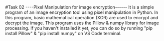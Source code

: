#Task 02
----Pixel Manipulation for image encryption------
It is a simple program of an image encryption tool using pixel manipulation in Python.
In this program, basic mathematical operation (XOR) are used to encrypt and decrypt the image.
This program uses the Pillow & numpy library for image processing. 
If you haven't installed it yet, you can do so by running "pip install Pillow" & "pip install numpy" on VS Code terminal.
